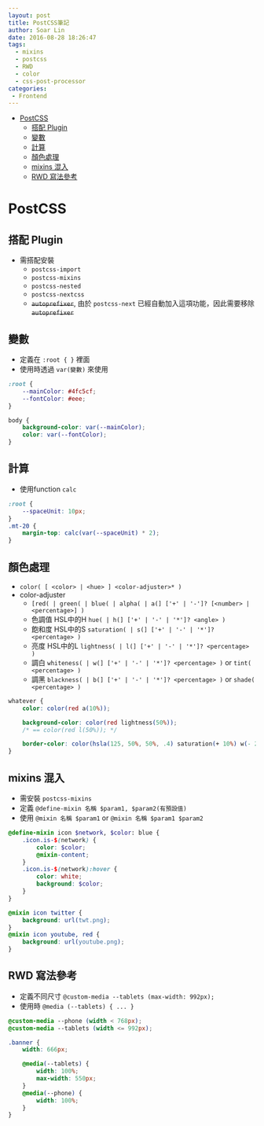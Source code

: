```yaml
---
layout: post
title: PostCSS筆記
author: Soar Lin
date: 2016-08-28 18:26:47
tags:
  - mixins
  - postcss
  - RWD
  - color
  - css-post-processor
categories:
 - Frontend
---
```

<!-- MarkdownTOC -->

- [PostCSS](#postcss)
  - [搭配 Plugin](#搭配-plugin)
  - [變數](#變數)
  - [計算](#計算)
  - [顏色處理](#顏色處理)
  - [mixins 混入](#mixins-混入)
  - [RWD 寫法參考](#rwd-寫法參考)

<!-- /MarkdownTOC -->

<a name="postcss"></a>
# PostCSS

<a name="搭配-plugin"></a>
## 搭配 Plugin
* 需搭配安裝
  * `postcss-import`
  * `postcss-mixins`
  * `postcss-nested`
  * `postcss-nextcss`
  * <del>`autoprefixer`</del>, 由於 `postcss-next` 已經自動加入這項功能，因此需要移除 <del>`autoprefixer`</del>

<!-- more -->

<a name="變數"></a>
## 變數
* 定義在 `:root { }` 裡面
* 使用時透過 `var(變數)` 來使用

````css
:root {
    --mainColor: #4fc5cf;
    --fontColor: #eee;
}

body {
    background-color: var(--mainColor);
    color: var(--fontColor);
}
````

<a name="計算"></a>
## 計算
* 使用function `calc`

````css
:root {
    --spaceUnit: 10px;
}
.mt-20 {
    margin-top: calc(var(--spaceUnit) * 2);
}
````

<a name="顏色處理"></a>
## 顏色處理
* `color( [ <color> | <hue> ] <color-adjuster>* )`
* color-adjuster
  * `[red( | green( | blue( | alpha( | a(] ['+' | '-']? [<number> | <percentage>] )`
  * 色調值 HSL中的H `hue( | h(] ['+' | '-' | '*']? <angle> )`
  * 飽和度 HSL中的S `saturation( | s(] ['+' | '-' | '*']? <percentage> )`
  * 亮度 HSL中的L `lightness( | l(] ['+' | '-' | '*']? <percentage> )`
  * 調白 `whiteness( | w(] ['+' | '-' | '*']? <percentage> )` or `tint( <percentage> )`
  * 調黑 `blackness( | b(] ['+' | '-' | '*']? <percentage> )` or `shade( <percentage> )`

````css
whatever {
    color: color(red a(10%));

    background-color: color(red lightness(50%));
    /* == color(red l(50%)); */

    border-color: color(hsla(125, 50%, 50%, .4) saturation(+ 10%) w(- 20%));
}
````

<a name="mixins-混入"></a>
## mixins 混入
* 需安裝 `postcss-mixins`
* 定義 `@define-mixin 名稱 $param1, $param2(有預設值)`
* 使用 `@mixin 名稱 $param1` or `@mixin 名稱 $param1 $param2`

````scss
@define-mixin icon $network, $color: blue {
    .icon.is-$(network) {
        color: $color;
        @mixin-content;
    }
    .icon.is-$(network):hover {
        color: white;
        background: $color;
    }
}

@mixin icon twitter {
    background: url(twt.png);
}
@mixin icon youtube, red {
    background: url(youtube.png);
}
````

<a name="rwd-寫法參考"></a>
## RWD 寫法參考
* 定義不同尺寸 `@custom-media --tablets (max-width: 992px);`
* 使用時 `@media (--tablets) { ... }`

````scss
@custom-media --phone (width < 768px);
@custom-media --tablets (width <= 992px);

.banner {
    width: 666px;

    @media(--tablets) {
        width: 100%;
        max-width: 550px;
    }
    @media(--phone) {
        width: 100%;
    }
}
````
